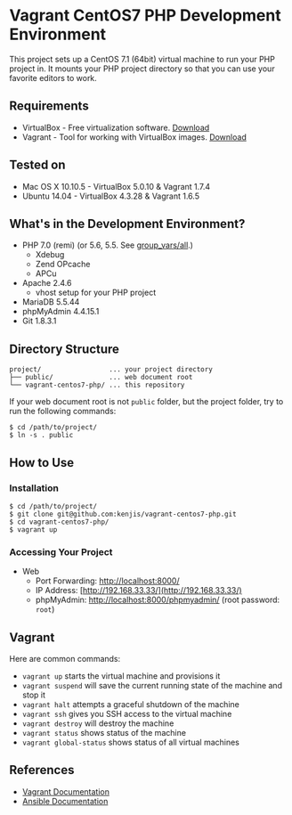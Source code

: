 # Vagrant CentOS7 PHP Development Environment

This project sets up a CentOS 7.1 (64bit) virtual machine to run your PHP project in. It mounts your PHP project directory so that you can use your favorite editors to work.

## Requirements

* VirtualBox - Free virtualization software. [Download](https://www.virtualbox.org/wiki/Downloads)
* Vagrant - Tool for working with VirtualBox images. [Download](https://www.vagrantup.com/downloads.html)

## Tested on

* Mac OS X 10.10.5 - VirtualBox 5.0.10 & Vagrant 1.7.4
* Ubuntu 14.04 - VirtualBox 4.3.28 & Vagrant 1.6.5

## What's in the Development Environment?

* PHP 7.0 (remi) (or 5.6, 5.5. See [group_vars/all](https://github.com/kenjis/vagrant-centos7-php/blob/master/provisioning/group_vars/all#L4-L5).)
  * Xdebug
  * Zend OPcache
  * APCu
* Apache 2.4.6
  * vhost setup for your PHP project
* MariaDB 5.5.44
* phpMyAdmin 4.4.15.1
* Git 1.8.3.1

## Directory Structure

~~~
project/                 ... your project directory
├── public/              ... web document root
└── vagrant-centos7-php/ ... this repository
~~~

If your web document root is not `public` folder, but the project folder, try to run the following commands:

~~~
$ cd /path/to/project/
$ ln -s . public
~~~

## How to Use

### Installation

~~~
$ cd /path/to/project/
$ git clone git@github.com:kenjis/vagrant-centos7-php.git
$ cd vagrant-centos7-php/
$ vagrant up
~~~

### Accessing Your Project

* Web
  * Port Forwarding: [http://localhost:8000/](http://localhost:8000/)
  * IP Address: [http://192.168.33.33/](http://192.168.33.33/)
  * phpMyAdmin: [http://localhost:8000/phpmyadmin/](http://localhost:8000/phpmyadmin/) (root password: `root`)

## Vagrant

Here are common commands:

* `vagrant up` starts the virtual machine and provisions it
* `vagrant suspend` will save the current running state of the machine and stop it
* `vagrant halt` attempts a graceful shutdown of the machine
* `vagrant ssh` gives you SSH access to the virtual machine
* `vagrant destroy` will destroy the machine
* `vagrant status` shows status of the machine
* `vagrant global-status` shows status of all virtual machines

## References

* [Vagrant Documentation](https://docs.vagrantup.com/v2/)
* [Ansible Documentation](http://docs.ansible.com/ansible/index.html)
